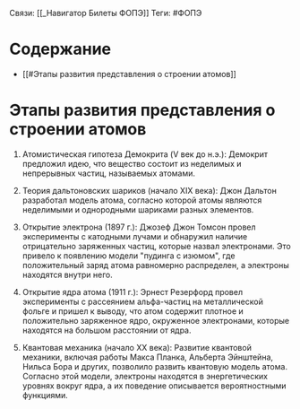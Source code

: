 Связи: [[_Навигатор Билеты ФОПЭ]]
Теги: #ФОПЭ 

# Содержание
- [[#Этапы развития представления о строении атомов]]

# Этапы развития представления о строении атомов
1. Атомистическая гипотеза Демокрита (V век до н.э.): Демокрит предложил идею, что вещество состоит из неделимых и непрерывных частиц, называемых атомами.
    
2. Теория дальтоновских шариков (начало XIX века): Джон Дальтон разработал модель атома, согласно которой атомы являются неделимыми и однородными шариками разных элементов.
    
3. Открытие электрона (1897 г.): Джозеф Джон Томсон провел эксперименты с катодными лучами и обнаружил наличие отрицательно заряженных частиц, которые назвал электронами. Это привело к появлению модели "пудинга с изюмом", где положительный заряд атома равномерно распределен, а электроны находятся внутри него.
    
4. Открытие ядра атома (1911 г.): Эрнест Резерфорд провел эксперименты с рассеянием альфа-частиц на металлической фольге и пришел к выводу, что атом содержит плотное и положительно заряженное ядро, окруженное электронами, которые находятся на большом расстоянии от ядра.
    
5. Квантовая механика (начало XX века): Развитие квантовой механики, включая работы Макса Планка, Альберта Эйнштейна, Нильса Бора и других, позволило развить квантовую модель атома. Согласно этой модели, электроны находятся в энергетических уровнях вокруг ядра, а их поведение описывается вероятностными функциями.